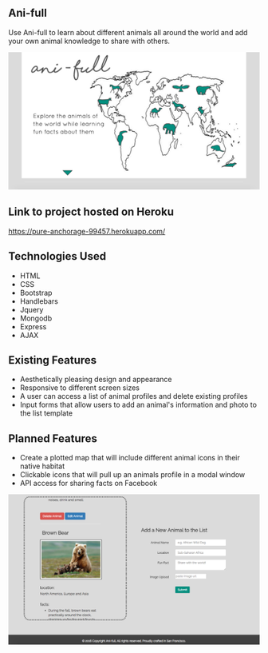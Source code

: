 ## Ani-full
Use Ani-full to learn about different animals all around the world and add your own
animal knowledge to share with others.

![Alt Text](https://github.com/Srhbnnstr/project-1/blob/master/Screenshot.png "screenshot")

## Link to project hosted on Heroku
https://pure-anchorage-99457.herokuapp.com/

## Technologies Used

* HTML
* CSS
* Bootstrap
* Handlebars
* Jquery
* Mongodb
* Express
* AJAX

## Existing Features

* Aesthetically pleasing design and appearance
* Responsive to different screen sizes
* A user can access a list of animal profiles and delete existing profiles
* Input forms that allow users to add an animal's information and photo to the list template

## Planned Features

* Create a plotted map that will include different animal icons in their native habitat
* Clickable icons that will pull up an animals profile in a modal window
* API access for sharing facts on Facebook

![Alt Text](https://github.com/Srhbnnstr/project-1/blob/master/screenshotApp2.png "screenshot2")
